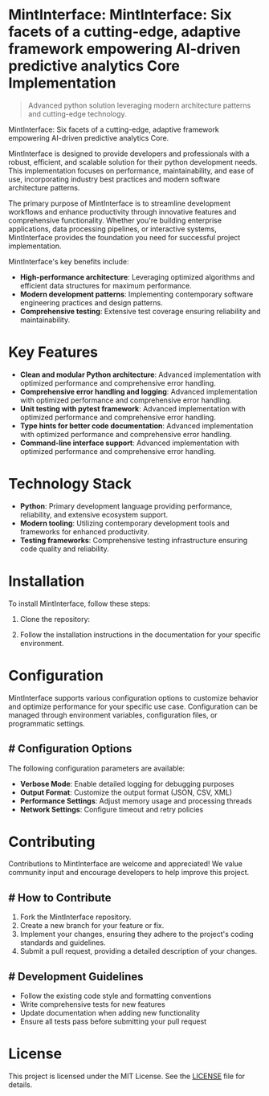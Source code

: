 <!-- fallback_MintInterface_20251020182614_61337 -->

# MintInterface: MintInterface: Six facets of a cutting-edge, adaptive framework empowering AI-driven predictive analytics Core Implementation
> Advanced python solution leveraging modern architecture patterns and cutting-edge technology.

MintInterface: Six facets of a cutting-edge, adaptive framework empowering AI-driven predictive analytics Core.

MintInterface is designed to provide developers and professionals with a robust, efficient, and scalable solution for their python development needs. This implementation focuses on performance, maintainability, and ease of use, incorporating industry best practices and modern software architecture patterns.

The primary purpose of MintInterface is to streamline development workflows and enhance productivity through innovative features and comprehensive functionality. Whether you're building enterprise applications, data processing pipelines, or interactive systems, MintInterface provides the foundation you need for successful project implementation.

MintInterface's key benefits include:

* **High-performance architecture**: Leveraging optimized algorithms and efficient data structures for maximum performance.
* **Modern development patterns**: Implementing contemporary software engineering practices and design patterns.
* **Comprehensive testing**: Extensive test coverage ensuring reliability and maintainability.

# Key Features

* **Clean and modular Python architecture**: Advanced implementation with optimized performance and comprehensive error handling.
* **Comprehensive error handling and logging**: Advanced implementation with optimized performance and comprehensive error handling.
* **Unit testing with pytest framework**: Advanced implementation with optimized performance and comprehensive error handling.
* **Type hints for better code documentation**: Advanced implementation with optimized performance and comprehensive error handling.
* **Command-line interface support**: Advanced implementation with optimized performance and comprehensive error handling.

# Technology Stack

* **Python**: Primary development language providing performance, reliability, and extensive ecosystem support.
* **Modern tooling**: Utilizing contemporary development tools and frameworks for enhanced productivity.
* **Testing frameworks**: Comprehensive testing infrastructure ensuring code quality and reliability.

# Installation

To install MintInterface, follow these steps:

1. Clone the repository:


2. Follow the installation instructions in the documentation for your specific environment.

# Configuration

MintInterface supports various configuration options to customize behavior and optimize performance for your specific use case. Configuration can be managed through environment variables, configuration files, or programmatic settings.

## # Configuration Options

The following configuration parameters are available:

* **Verbose Mode**: Enable detailed logging for debugging purposes
* **Output Format**: Customize the output format (JSON, CSV, XML)
* **Performance Settings**: Adjust memory usage and processing threads
* **Network Settings**: Configure timeout and retry policies

# Contributing

Contributions to MintInterface are welcome and appreciated! We value community input and encourage developers to help improve this project.

## # How to Contribute

1. Fork the MintInterface repository.
2. Create a new branch for your feature or fix.
3. Implement your changes, ensuring they adhere to the project's coding standards and guidelines.
4. Submit a pull request, providing a detailed description of your changes.

## # Development Guidelines

* Follow the existing code style and formatting conventions
* Write comprehensive tests for new features
* Update documentation when adding new functionality
* Ensure all tests pass before submitting your pull request

# License

This project is licensed under the MIT License. See the [LICENSE](https://github.com/Lyche6666/MintInterface/blob/main/LICENSE) file for details.
